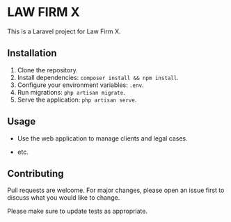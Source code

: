 # LAW FIRM X 

This is a Laravel project for Law Firm X.

## Installation

1. Clone the repository.
2. Install dependencies: `composer install && npm install`.
3. Configure your environment variables: `.env`.
4. Run migrations: `php artisan migrate`.
5. Serve the application: `php artisan serve`.

## Usage

- Use the web application to manage clients and legal cases.

- etc.

## Contributing

Pull requests are welcome. For major changes, please open an issue first to discuss what you would like to change.

Please make sure to update tests as appropriate.

